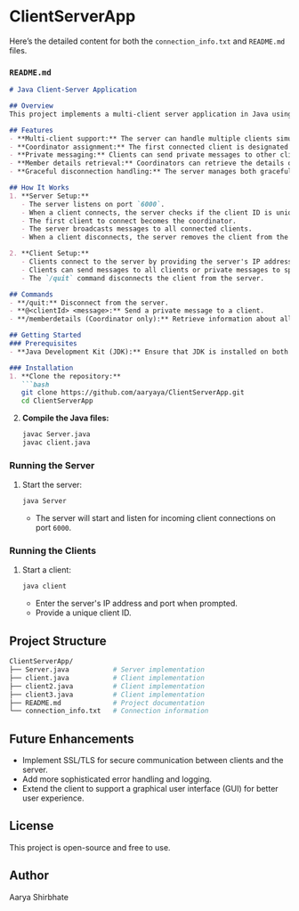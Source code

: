 # ClientServerApp
Here’s the detailed content for both the `connection_info.txt` and `README.md` files.

### `README.md`
```md
# Java Client-Server Application

## Overview
This project implements a multi-client server application in Java using socket programming. The system features client-server communication with support for multiple clients, where one client is designated as the coordinator. Clients can communicate with the server and other clients, and the server handles client disconnection gracefully.

## Features
- **Multi-client support:** The server can handle multiple clients simultaneously.
- **Coordinator assignment:** The first connected client is designated as the coordinator. If the coordinator disconnects, a new coordinator is automatically selected.
- **Private messaging:** Clients can send private messages to other clients using their client IDs.
- **Member details retrieval:** Coordinators can retrieve the details of all connected clients, including IP addresses and ports.
- **Graceful disconnection handling:** The server manages both graceful and abrupt client disconnections, updating all clients accordingly.

## How It Works
1. **Server Setup:**
   - The server listens on port `6000`.
   - When a client connects, the server checks if the client ID is unique.
   - The first client to connect becomes the coordinator.
   - The server broadcasts messages to all connected clients.
   - When a client disconnects, the server removes the client from the list and reassigns the coordinator if necessary.

2. **Client Setup:**
   - Clients connect to the server by providing the server's IP address, port (6000), and a unique client ID.
   - Clients can send messages to all clients or private messages to specific clients.
   - The `/quit` command disconnects the client from the server.

## Commands
- **/quit:** Disconnect from the server.
- **@<clientId> <message>:** Send a private message to a client.
- **/memberdetails (Coordinator only):** Retrieve information about all connected clients.

## Getting Started
### Prerequisites
- **Java Development Kit (JDK):** Ensure that JDK is installed on both the server and client machines.

### Installation
1. **Clone the repository:**
   ```bash
   git clone https://github.com/aaryaya/ClientServerApp.git
   cd ClientServerApp
   ```
2. **Compile the Java files:**
   ```bash
   javac Server.java
   javac client.java
   ```
   
### Running the Server
1. Start the server:
   ```bash
   java Server
   ```
   - The server will start and listen for incoming client connections on port `6000`.

### Running the Clients
1. Start a client:
   ```bash
   java client
   ```
   - Enter the server's IP address and port when prompted.
   - Provide a unique client ID.

## Project Structure
```bash
ClientServerApp/
├── Server.java           # Server implementation
├── client.java           # Client implementation
├── client2.java          # Client implementation
├── client3.java          # Client implementation
├── README.md             # Project documentation
└── connection_info.txt   # Connection information

```

## Future Enhancements
- Implement SSL/TLS for secure communication between clients and the server.
- Add more sophisticated error handling and logging.
- Extend the client to support a graphical user interface (GUI) for better user experience.

## License
This project is open-source and free to use.

## Author
Aarya Shirbhate
